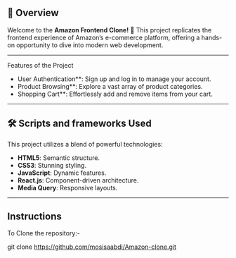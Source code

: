 

## 📖 Overview
Welcome to the **Amazon Frontend Clone!** 🎉 This project replicates the frontend experience of Amazon’s e-commerce platform, offering a hands-on opportunity to dive into modern web development.

---

Features of the Project
- User Authentication**: Sign up and log in to manage your account.
- Product Browsing**: Explore a vast array of product categories.
- Shopping Cart**: Effortlessly add and remove items from your cart.


---

## 🛠️ Scripts and frameworks Used
This project utilizes a blend of powerful technologies:
- **HTML5**: Semantic structure.
- **CSS3**: Stunning styling.
- **JavaScript**: Dynamic features.
- **React.js**: Component-driven architecture.
- **Media Query**: Responsive layouts.

---

## Instructions
To Clone the repository:-

   git clone https://github.com/mosisaabdi/Amazon-clone.git
 
   





